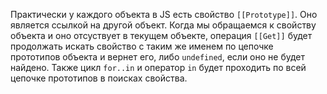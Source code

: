 Практически у каждого объекта в JS есть свойство `[[Prototype]]`. Оно является ссылкой на другой объект. Когда мы обращаемся к свойству объекта и оно отсуствует в текущем объекте, операция `[[Get]]` будет продолжать искать свойство с таким же именем по цепочке прототипов объекта и вернет его, либо `undefined`, если оно не будет найдено. Также цикл `for..in` и оператор `in` будет проходить по всей цепочке прототипов в поисках свойства. 